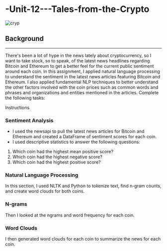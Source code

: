 # -Unit-12---Tales-from-the-Crypto
![cryp](https://th.bing.com/th/id/OIP.cSLo5gy5wkE_19NKAtPiNgHaCt?pid=ImgDet&rs=1)




## Background
---

There's been a lot of hype in the news lately about cryptocurrency, so I want to take stock, so to speak, of the latest news headlines regarding Bitcoin and Ethereum to get a better feel for the current public sentiment around each coin.
In this assignment, I applied natural language processing to understand the sentiment in the latest news articles featuring Bitcoin and Ethereum. I also applied fundamental NLP techniques to better understand the other factors involved with the coin prices such as common words and phrases and organizations and entities mentioned in the articles.
Complete the following tasks:



Instructions

### Sentiment Analysis
- I used the newsapi to pull the latest news articles for Bitcoin and Ethereum and created a DataFrame of sentiment scores for each coin.
- I used descriptive statistics to answer the following questions:

1. Which coin had the highest mean positive score?
2. Which coin had the highest negative score?
3. Which coin had the highest positive score?


### Natural Language Processing
In this section, I used NLTK and Python to tokenize text, find n-gram counts, and create word clouds for both coins.



### N-grams
Then I looked at the ngrams and word frequency for each coin.




### Word Clouds
I then generated word clouds for each coin to summarize the news for each coin.